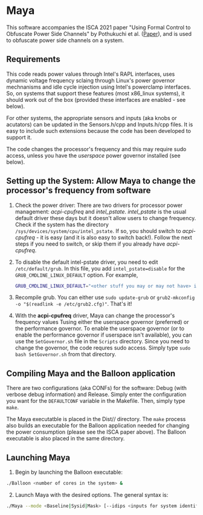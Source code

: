 # Maya

This software accompanies the ISCA 2021 paper "Using Formal Control to Obfuscate Power Side Channels" by Pothukuchi et al. ([Paper](https://iacoma.cs.uiuc.edu/iacoma-papers/isca21_1.pdf)), and is used to obfuscate power side channels on a system. 

## Requirements
This code reads power values through Intel's RAPL interfaces, uses dynamic voltage frequency sclaing through Linux's power governor mechnanisms and idle cycle injection using Intel's powerclamp interfaces. So, on systems that support these features (most x86_linux systems), it should work out of the box (provided these interfaces are enabled - see below). 

For other systems, the appropriate sensors and inputs (aka knobs or acutators) can be updated in the Sensors.h/cpp and Inputs.h/cpp files. It is easy to include such extensions because the code has been developed to support it.

The code changes the processor's frequency and this may require sudo access, unless you have the *userspace* power governor installed (see below).

## Setting up the System: Allow Maya to change the processor's frequency from software

1. Check the power driver: 
    There are two drivers for processor power management: *acpi-cpufreq* and *intel_pstate*. *intel_pstate* is the usual default driver these days but it doesn't allow users to change frequency. Check if the system has the directory `/sys/devices/system/cpu/intel_pstate`. If so, you should switch to *acpi-cpufreq* - it is easy (and it is also easy to switch back!). Follow the next steps if you need to switch, or skip them if you already have *acpi-cpufreq*.

2. To disable the default intel-pstate driver, you need to edit `/etc/default/grub`. In this file, you add `intel_pstate=disable` for the `GRUB_CMDLINE_LINUX_DEFAULT` option. For example, 
    ```bash
    GRUB_CMDLINE_LINUX_DEFAULT="<other stuff you may or may not have> intel_pstate=disable"
    ```
3. Recompile grub. You can either use `sudo update-grub` or `grub2-mkconfig -o "$(readlink -e /etc/grub2.cfg)"`. That's it!

4. With the **acpi-cpufreq** driver, Maya can change the processor's frequency values Tusing either the userspace governor (preferred) or the performance governor. To enable the userspace governor (or to enable the performance governor if userspace isn't available), you can use the `SetGovernor.sh` file in the `Scripts` directory. Since you need to change the governor, the code requres sudo access. Simply type `sudo bash SetGovernor.sh` from that directory.

## Compiling Maya and the Balloon application

There are two configurations (aka CONFs) for the software: Debug (with verbose debug information) and Release. Simply enter the configuration you want for the `DEFAULTCONF` variable in the Makefile. Then, simply type `make`.

The Maya executatble is placed in the Dist/<CONF>/ directory. The `make` process also builds an executable for the Balloon application needed for changing the power consumption (please see the ISCA paper above). The Balloon executable is also placed in the same directory.

## Launching Maya

1. Begin by launching the Balloon executable:
```bash
./Balloon <number of cores in the system> &
```

2. Launch Maya with the desired options. The general syntax is:
```bash
./Maya --mode <Baseline|Sysid|Mask> [--idips <inputs for system identification>] [--mask <Constant|Uniform|Gauss|Sine|GaussSine|Preset> --ctldir <path to the directory where the files for the robust controller are stored> --ctlfile <the name of the controller which is used as a prefix for all its files>]
```
